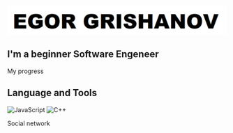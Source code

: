 ![Header](https://github.com/Egor4ik21/egor4ik21/blob/main/asserts/1.png)

## I'm a beginner Software Engeneer

My progress

## Language and Tools
![JavaScript](https://img.shields.io/badge/-JavaScript-090909?style=for-the-badge&logo=JavaScript&logoColor=E9D54D)
![C++](https://img.shields.io/badge/-C++-090909?style=for-the-badge&logo=C%2b%2b&logoColor=6296CC)

Social network